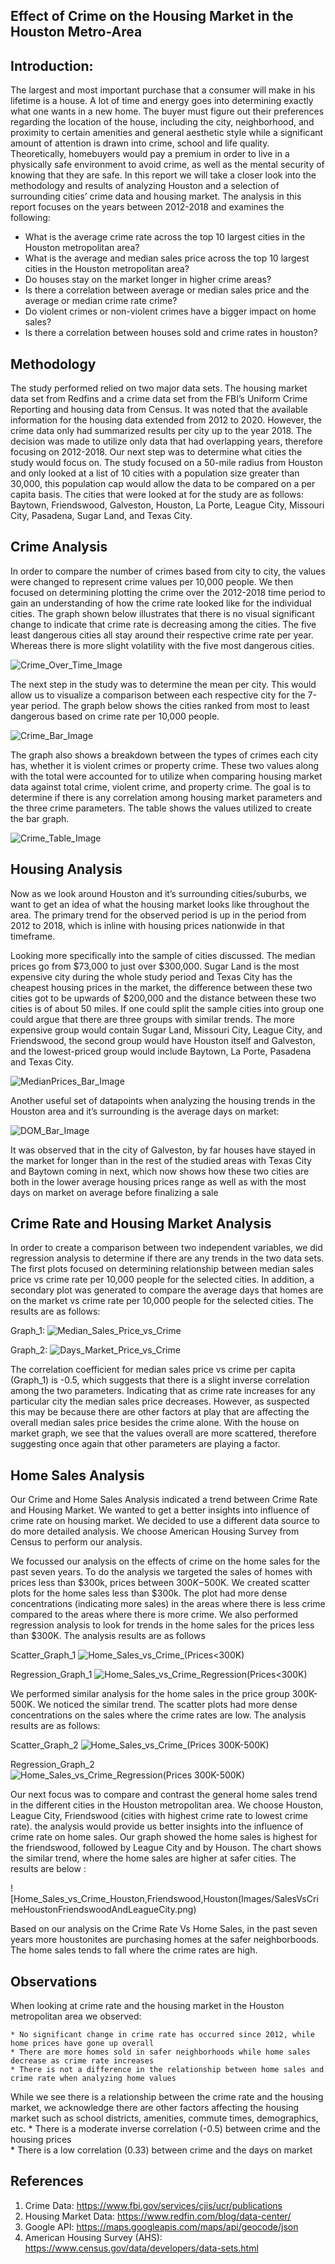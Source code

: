 ## Effect of Crime on the Housing Market in the Houston Metro-Area

## Introduction:
The largest and most important purchase that a consumer will make in his lifetime is a house. A lot of time and energy goes into determining exactly what one wants in a new home. The buyer must figure out their preferences regarding the location of the house, including the city, neighborhood, and proximity to certain amenities and general aesthetic style while a significant amount of attention is drawn into crime, school and life quality. Theoretically, homebuyers would pay a premium in order to live in a physically safe environment to avoid crime, as well as the mental security of knowing that they are safe.  In this report we will take a closer look into the methodology and results of analyzing Houston and a selection of surrounding cities’ crime data and housing market. The analysis in this report focuses on the years between 2012-2018 and examines the following:

* What is the average crime rate across the top 10 largest cities in the Houston metropolitan area?
* What is the average and median sales price across the top 10 largest cities in the Houston metropolitan area?
* Do houses stay on the market longer in higher crime areas?
* Is there a correlation between average or median sales price and the average or median crime rate crime?
* Do violent crimes or non-violent crimes have a bigger impact on home sales?
* Is there a correlation between houses sold and crime rates in houston?


## Methodology
The study performed relied on two major data sets. The housing market data set from Redfins and a crime data set from the FBI’s Uniform Crime Reporting and housing data from Census. It was noted that the available information for the housing data extended from 2012 to 2020. However, the crime data only had summarized results per city up to the year 2018. The decision was made to utilize only data that had overlapping years, therefore focusing on 2012-2018.
Our next step was to determine what cities the study would focus on. The study focused on a 50-mile radius from Houston and only looked at a list of 10 cities with a population size greater than 30,000, this population cap would allow the data to be compared on a per capita basis. The cities that were looked at for the study are as follows: Baytown, Friendswood, Galveston, Houston, La Porte, League City, Missouri City, Pasadena, Sugar Land, and Texas City.


## Crime Analysis
In order to compare the number of crimes based from city to city, the values were changed to represent crime values per 10,000 people. We then focused on determining plotting the crime over the 2012-2018 time period to gain an understanding of how the crime rate looked like for the individual cities. The graph shown below illustrates that there is no visual significant change to indicate that crime rate is decreasing among the cities. The five least dangerous cities all stay around their respective crime rate per year. Whereas there is more slight volatility with the five most dangerous cities. 

![Crime_Over_Time_Image](Images/Crime_Line.png)

The next step in the study was to determine the mean per city. This would allow us to visualize a comparison between each respective city for the 7-year period. The graph below shows the cities ranked from most to least dangerous based on crime rate per 10,000 people.

![Crime_Bar_Image](Images/Crime_Bar.png)

The graph also shows a breakdown between the types of crimes each city has, whether it is violent crimes or property crime. These two values along with the total were accounted for to utilize when comparing housing market data against total crime, violent crime, and property crime. The goal is to determine if there is any correlation among housing market parameters and the three crime parameters. The table shows the values utilized to create the bar graph.

![Crime_Table_Image](Images/Crime_Table.png)


## Housing Analysis
Now as we look around Houston and it’s surrounding cities/suburbs, we want to get an idea of what the housing market looks like throughout the area. The primary trend for the observed period is up in the period from 2012 to 2018, which is inline with housing prices nationwide in that timeframe. 

Looking more specifically into the sample of cities discussed. The median prices go from $73,000 to just over $300,000. Sugar Land is the most expensive city during the whole study period and Texas City has the cheapest housing prices in the market, the difference between these two cities got to be upwards of $200,000 and the distance between these two cities is of about 50 miles. If one could split the sample cities into group one could argue that there are three groups with similar trends. The more expensive group would contain Sugar Land, Missouri City, League City, and Friendswood, the second group would have Houston itself and Galveston, and the lowest-priced group would include Baytown, La Porte, Pasadena and Texas City.

![MedianPrices_Bar_Image](Images/housingprices_linechart.png)

Another useful set of datapoints when analyzing the housing trends in the Houston area and it’s surrounding is the average days on market:

![DOM_Bar_Image](Images/daysonmarket_barchart.png)

It was observed that in the city of Galveston, by far houses have stayed in the market for longer than in the rest of the studied areas with Texas City and Baytown coming in next, which now shows how these two cities are both in the lower average housing prices range as well as with the most days on market on average before finalizing a sale 


## Crime Rate and Housing Market Analysis
In order to create a comparison between two independent variables, we did regression analysis to determine if there are any trends in the two data sets. The first plots focused on determining relationship between median sales price vs crime rate per 10,000 people for the selected cities. In addition, a secondary plot was generated to compare the average days that homes are on the market vs crime rate per 10,000 people for the selected cities. The results are as follows:

Graph_1:
![Median_Sales_Price_vs_Crime](Images/CrimeVsSalesPrice.png)

Graph_2:
![Days_Market_Price_vs_Crime](Images/CrimeVsDaysonMarket.png)

The correlation coefficient for median sales price vs crime per capita (Graph_1) is -0.5, which suggests that there is a slight inverse correlation among the two parameters. Indicating that as crime rate increases for any particular city the median sales price decreases. However, as suspected this may be because there are other factors at play that are affecting the overall median sales price besides the crime alone. With the house on market graph, we see that the values overall are more scattered, therefore suggesting once again that other parameters are playing a factor.

## Home Sales Analysis

Our Crime and Home Sales Analysis indicated a trend between Crime Rate and Housing Market. We wanted to get a better insights into influence of crime rate on housing market. We decided to use a different data source to do more detailed analysis. We choose American Housing Survey from Census to perform our analysis. 

We focussed our analysis on the effects of crime on the home sales for the past seven years. To do the analysis we targeted the sales of homes with prices less than $300k, prices between $300K-$500K. We created scatter plots for the home sales less than $300k. The plot had more dense concentrations (indicating more sales) in the areas where there is less crime compared to the areas where there is more crime. We also performed regression analysis to look for trends in the home sales for the prices less than $300K. The analysis results are as follows 

Scatter_Graph_1
![Home_Sales_vs_Crime_(Prices<300K)](Images/HomeSalesVsCrime_0Kto300K.png)

Regression_Graph_1
![Home_Sales_vs_Crime_Regression(Prices<300K)](Images/HomeSalesVsCrime_Regression_0Kto300K.png)

We performed similar analysis for the home sales in the price group 300K-500K. We noticed the similar trend. The scatter plots had more dense concentrations on the sales where the crime rates are low. The analysis results are as follows:

Scatter_Graph_2
![Home_Sales_vs_Crime_(Prices 300K-500K)](Images/HomeSalesVsCrime_300Kto500K.png)

Regression_Graph_2
![Home_Sales_vs_Crime_Regression(Prices 300K-500K)](Images/HomeSalesVsCrime_Regression_300Kto500K.png)

Our next focus was to compare and contrast the general home sales trend in the different cities in the Houston metropolitan area. We choose Houston, League City, Friendswood (cities with highest crime rate to lowest crime rate). the analysis would provide us better insights into the influence of crime rate on home sales. Our graph showed the home sales is highest for the friendswood, followed by League City and by Houson. The chart shows the similar trend, where the home sales are higher at safer cities. The results are below :

![Home_Sales_vs_Crime_Houston,Friendswood,Houston(Images/SalesVsCrimeHoustonFriendswoodAndLeagueCity.png)

Based on our analysis on the Crime Rate Vs Home Sales, in the past seven years more houstonites are purchasing homes at the safer neighborboods. The home sales tends to fall where the crime rates are high.

## Observations

When looking at crime rate and the housing market in the Houston metropolitan area we observed:

	* No significant change in crime rate has occurred since 2012, while home prices have gone up overall
	* There are more homes sold in safer neighborhoods while home sales decrease as crime rate increases
	* There is not a difference in the relationship between home sales and crime rate when analyzing home values

While we see there is a relationship between the crime rate and the housing market, we acknowledge there are other factors affecting the housing market such as school districts, amenities, commute times,  demographics, etc.
	* There is a moderate inverse correlation (-0.5) between crime and the housing prices	
	* There is a low correlation (0.33) between crime and the days on market


## References
1. Crime Data: https://www.fbi.gov/services/cjis/ucr/publications
2. Housing Market Data: https://www.redfin.com/blog/data-center/
3. Google API: https://maps.googleapis.com/maps/api/geocode/json
4. American Housing Survey (AHS): https://www.census.gov/data/developers/data-sets.html
